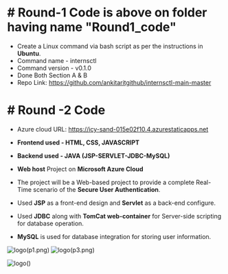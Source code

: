 # # Round-1 Code is above on folder having name "Round1_code"
  * Create a Linux command via bash script as per the instructions in <b>Ubuntu</b>.
  * Command name - internsctl
  * Command version - v0.1.0
  * Done Both Section A & B
  * Repo Link: https://github.com/ankitaritgithub/internsctl-main-master
    
# # Round -2 Code
* Azure cloud URL: https://icy-sand-015e02f10.4.azurestaticapps.net
* <b>Frontend used - HTML, CSS, JAVASCRIPT</b>
* <b>Backend used - JAVA (JSP-SERVLET-JDBC-MySQL)</b>
* <b>Web host</b> Project on <b>Microsoft Azure Cloud</b>

* The project will be a Web-based project to provide a complete Real-Time scenario of the <b>Secure User 
Authentication</b>.
* Used <b>JSP</b> as a front-end design and <b>Servlet</b> as a back-end configure.
* Used <b>JDBC</b> along with <b>TomCat web-container</b> for Server-side scripting for database operation.
* <b>MySQL</b> is used for database integration for storing user information.

![logo](https://github.com/ankitaritgithub/internsctl-main/assets/122306095/c16f74d3-7e1f-4662-87cf-0ebf51ee7c9c)(p1.png)
![logo](https://github.com/ankitaritgithub/internsctl-main/assets/122306095/60eb8807-6b1b-4a0d-ac0a-fdc5c701c7b2)(p3.png)

![logo](https://github.com/ankitaritgithub/internsctl-main/assets/122306095/a2873921-da9f-4807-98b6-b3342b7e6fca)()



